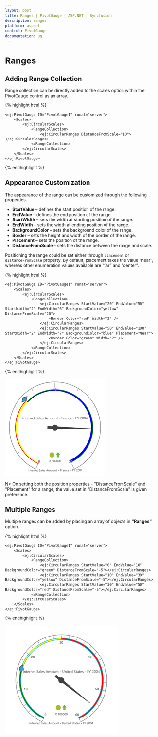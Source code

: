 ```yaml
---
layout: post
title: Ranges | PivotGauge | ASP.NET | Syncfusion
description: ranges
platform: aspnet
control: PivotGauge
documentation: ug
---
```


# Ranges

## Adding Range Collection

Range collection can be directly added to the scales option within the PivotGauge control as an array.

{% highlight html %}

    <ej:PivotGauge ID="PivotGauge1" runat="server">
        <Scales>
            <ej:CircularScales>
                <RangeCollection>
                    <ej:CircularRanges DistanceFromScale="10"></ej:CircularRanges>
                </RangeCollection>
            </ej:CircularScales>
        </Scales>
    </ej:PivotGauge>

{% endhighlight  %}

## Appearance Customization

The appearance of the range can be customized through the following properties.

* **StartValue** – defines the start position of the range.
* **EndValue** – defines the end position of the range.
* **StartWidth** – sets the width at starting position of the range.
* **EndWidth** – sets the width at ending position of the range.
* **BackgroundColor** – sets the background color of the range.
* **Border** – sets the height and width of the border of the range.
* **Placement** – sets the position of the range.
* **DistanceFromScale** – sets the distance between the range and scale.

Positioning the range could be set either through `placement` or `distanceFromScale` property. By default, placement takes the value “near”, whereas other enumeration values available are “far” and “center”.

{% highlight html %}

    <ej:PivotGauge ID="PivotGauge1" runat="server">
        <Scales>
            <ej:CircularScales>
                <RangeCollection>
                    <ej:CircularRanges StartValue="20" EndValue="50" StartWidth="2" EndWidth="6" BackgroundColor="yellow" DistanceFromScale="20">
                        <Border Color="red" Width="2" />
                    </ej:CircularRanges>
                    <ej:CircularRanges StartValue="50" EndValue="100" StartWidth="2" EndWidth="7" BackgroundColor="blue" Placement="Near">
                        <Border Color="green" Width="2" />
                    </ej:CircularRanges>
                </RangeCollection>
            </ej:CircularScales>
        </Scales>
    </ej:PivotGauge>

{% endhighlight  %}

![](Ranges_images/AppearanceCustomization.png)

N> On setting both the position properties - "DistanceFromScale" and "Placement" for a range, the value set in "DistanceFromScale" is given preference. 

## Multiple Ranges

Multiple ranges can be added by placing an array of objects in **"Ranges"** option.

{% highlight html %}

    <ej:PivotGauge ID="PivotGauge1" runat="server">
        <Scales>
            <ej:CircularScales>
                <RangeCollection>
                    <ej:CircularRanges StartValue="0" EndValue="10" BackgroundColor="green" DistanceFromScale="-5"></ej:CircularRanges>
                    <ej:CircularRanges StartValue="10" EndValue="30" BackgroundColor="yellow" DistanceFromScale="-5"></ej:CircularRanges>
                    <ej:CircularRanges StartValue="30" EndValue="50" BackgroundColor="red" DistanceFromScale="-5"></ej:CircularRanges>
                </RangeCollection>
            </ej:CircularScales>
        </Scales>
    </ej:PivotGauge>

{% endhighlight %}

![](Ranges_images/MultipleRanges.png)
